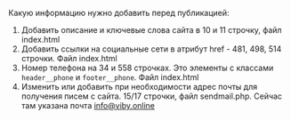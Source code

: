Какую информацию нужно добавить перед публикацией:

1. Добавить описание и ключевые слова сайта в 10 и 11 строчку, файл index.html
2. Добавить ссылки на социальные сети в атрибут href - 481, 498, 514 строчки. Файл index.html
3. Номер телефона на 34 и 558 строчках. Это элементы с классами `header__phone` и `footer__phone`. Файл index.html
4. Изменить или добавить при необходимости адрес почты для получения писем с сайта. 15/17 строчки, файл sendmail.php. Сейчас там указана почта info@viby.online
